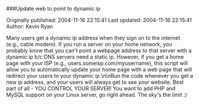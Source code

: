 ###Update web to point to dynamic ip

Originally published: 2004-11-16 22:15:41
Last updated: 2004-11-16 22:15:41
Author: Kevin Ryan

Many users get a dynamic ip address when they sign on to the internet (e.g., cable modem).  If you run a server on your home network, you probably know that you can't point a webpage address to that server with a dynamic ip b/c DNS servers need a static ip.  However, if you get a home page with your ISP (e.g., users.someisp.com/myusername), this script will allow you to automatically update your home page with a web page that will redirect your users to your dynamic ip.\n\nRun the code whenever you get a new ip address, and your users will always get to see your website.  Best part of all - YOU CONTROL YOUR SERVER!  You want to add PHP and MySQL support on your Linux server, go right ahead.  The sky's the limit :)